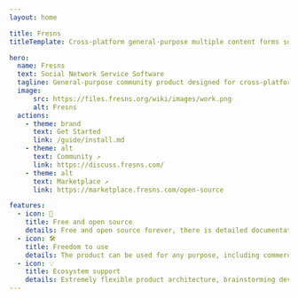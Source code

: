 ```yaml
---
layout: home

title: Fresns
titleTemplate: Cross-platform general-purpose multiple content forms social network service software.

hero:
  name: Fresns
  text: Social Network Service Software
  tagline: General-purpose community product designed for cross-platform, and supports flexible and diverse content forms. It conforms to the trend of the times, satisfies a variety of operating scenarios, is more open and easier to re-development.
  image:
      src: https://files.fresns.org/wiki/images/work.png
      alt: Fresns
  actions:
    - theme: brand
      text: Get Started
      link: /guide/install.md
    - theme: alt
      text: Community ↗
      link: https://discuss.fresns.com/
    - theme: alt
      text: Marketplace ↗
      link: https://marketplace.fresns.com/open-source

features:
  - icon: 🎉
    title: Free and open source
    details: Free and open source forever, there is detailed documentation (including front and back-end prototypes, flowcharts, data dictionaries, API Wiki and other information content), you can complete a complete understanding of the product logic.
  - icon: 🛠
    title: Freedom to use
    details: The product can be used for any purpose, including commercial use, and even the right to use intellectual property (Invention patents and computer software copyrights) is granted to Fresns users free of charge in perpetuity.
  - icon: 💡
    title: Ecosystem support
    details: Extremely flexible product architecture, brainstorming developer ecology, can meet the service needs of any market background and operation scenario, including support for commercial realization, so that the imagination is infinite possible.
---
```

